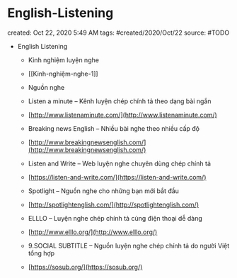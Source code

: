 # English-Listening

created: Oct 22, 2020 5:49 AM
tags: #created/2020/Oct/22
source: #TODO

- English Listening
    - Kinh nghiệm luyện nghe
    - [[Kinh-nghiệm-nghe-1]]

    - Nguồn nghe
    - Listen a minute – Kênh luyện chép chính tả theo dạng bài ngắn
    - [http://www.listenaminute.com/](http://www.listenaminute.com/)
    - Breaking news English – Nhiều bài nghe theo nhiều cấp độ
    - [http://www.breakingnewsenglish.com/](http://www.breakingnewsenglish.com/)
    - Listen and Write – Web luyện nghe chuyên dùng chép chính tả
    - [https://listen-and-write.com/](https://listen-and-write.com/)
    - Spotlight – Nguồn nghe cho những bạn mới bắt đầu
    - [http://spotlightenglish.com/](http://spotlightenglish.com/)
    - ELLLO – Luyện nghe chép chính tả cùng điện thoại dễ dàng
    - [http://www.elllo.org/](http://www.elllo.org/)
    - 9.SOCIAL SUBTITLE – Nguồn luyện nghe chép chính tả do người Việt tổng hợp
    - [https://sosub.org/](https://sosub.org/)